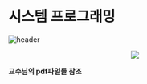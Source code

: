 # 시스템 프로그래밍

![header](https://capsule-render.vercel.app/api?type=wave&color=0:EEFF00,100:a82da8&height=300&section=header&text=System%20Pgm&animation=blinking&fontSize=60&fontColor=E1D4F6)

<div align="center">
	<img src="https://img.shields.io/badge/CSS3-1572B6?style=flat&logo=Ubuntu&logoColor=#E95420" />
	
</div>

<h20> <b>교수님의 pdf파일들<b> 참조 <h20>

